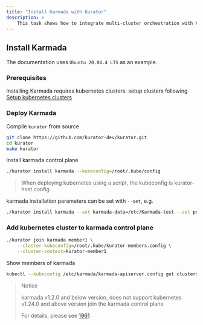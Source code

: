 ```yaml
---
title: "Install Karmada with Kurator"
description: >
    This task shows how to integrate multi-cluster orchestration with Kurator.
---
```


## Install Karmada

The documentation uses `Ubuntu 20.04.4 LTS` as an example.

### Prerequisites

Installing Karmada requires kubernetes clusters. setup clusters following [Setup kubernetes clusters](../../getting-started/quickstart/#setup-kubernetes-clusters)

### Deploy Karmada

Compile `kurator` from source

```bash
git clone https://github.com/kurator-dev/kurator.git
cd kurator
make kurator
```

Install karmada control plane

```bash
./kurator install karmada --kubeconfig=/root/.kube/config
```

> When deploying kubernetes using a script, the kubeconfig is kurator-host.config

karmada installation parameters can be set with `--set`, e.g.

```bash
./kurator install karmada --set karmada-data=/etc/Karmada-test --set port=32222 --kubeconfig .kube/config
```

### Add kubernetes cluster to karmada control plane

```bash
./kurator join karmada member1 \
    --cluster-kubeconfig=/root/.kube/kurator-members.config \
    --cluster-context=kurator-member1
```

Show members of karmada 

```bash
kubectl --kubeconfig /etc/karmada/karmada-apiserver.config get clusters
```

>Notice
>
> karmada v1.2.0 and below version, does not support kubernetes v1.24.0 and above version join the karmada control plane
>
> For details, please see [1961](https://github.com/karmada-io/karmada/issues/1961)
